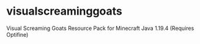 # visualscreaminggoats
Visual Screaming Goats Resource Pack for Minecraft Java 1.19.4 (Requires Optifine)

